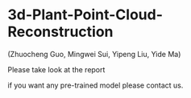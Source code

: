# 3d-Plant-Point-Cloud-Reconstruction
(Zhuocheng Guo, Mingwei Sui, Yipeng Liu, Yide Ma)


Please take look at the report

if you want any pre-trained model please contact us.




